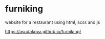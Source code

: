 # furniking

website for a restaurant using html, scss and js

https://asudakova.github.io/furniking/
